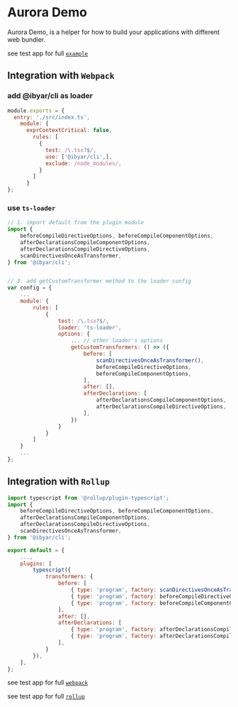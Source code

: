 # Aurora Demo

Aurora Demo, is a helper for how to build your applications with different web bundler.


see test app for full [`example`](https://github.com/ibyar/aurora/tree/dev/example)


## Integration with `Webpack`


### add @ibyar/cli as loader

```js
module.exports = {
  entry: './src/index.ts',
    module: {
      exprContextCritical: false,
        rules: [
          {
            test: /\.tsx?$/,
            use: ['@ibyar/cli',],
            exclude: /node_modules/,
          }
        ]
      }
};
```

### use `ts-loader`

```js
// 1. import default from the plugin module
import {
	beforeCompileDirectiveOptions, beforeCompileComponentOptions,
	afterDeclarationsCompileComponentOptions,
	afterDeclarationsCompileDirectiveOptions,
	scanDirectivesOnceAsTransformer,
} from '@ibyar/cli';


// 3. add getCustomTransformer method to the loader config
var config = {
    ...
    module: {
        rules: [
            {
                test: /\.tsx?$/,
                loader: 'ts-loader',
                options: {
                    ... // other loader's options
                    getCustomTransformers: () => ({
						before: [
							scanDirectivesOnceAsTransformer(),
							beforeCompileDirectiveOptions,
							beforeCompileComponentOptions,
						],
						after: [],
						afterDeclarations: [
							afterDeclarationsCompileComponentOptions,
							afterDeclarationsCompileDirectiveOptions,
						],
					})
                }
            }
        ]
    }
    ...
};
```

## Integration with `Rollup`


```js
import typescript from '@rollup/plugin-typescript';
import {
	beforeCompileDirectiveOptions, beforeCompileComponentOptions,
	afterDeclarationsCompileComponentOptions,
	afterDeclarationsCompileDirectiveOptions,
	scanDirectivesOnceAsTransformer,
} from '@ibyar/cli';

export default = {
	...,
	plugins: [
		typescript({
			transformers: {
				before: [
					{ type: 'program', factory: scanDirectivesOnceAsTransformer() },
					{ type: 'program', factory: beforeCompileDirectiveOptions },
					{ type: 'program', factory: beforeCompileComponentOptions },
				],
				after: [],
				afterDeclarations: [
					{ type: 'program', factory: afterDeclarationsCompileComponentOptions },
					{ type: 'program', factory: afterDeclarationsCompileDirectiveOptions },
				],
			}
		}),
	],
};

```


see test app for full [`webpack`](https://github.com/ibyar/aurora-demo/tree/main/bundles/webpack)

see test app for full [`rollup`](https://github.com/ibyar/aurora-demo/tree/main/bundles/rollup)
